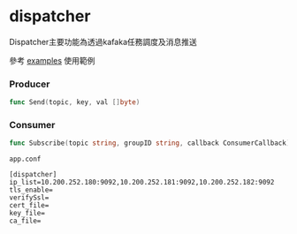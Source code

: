 # dispatcher

Dispatcher主要功能為透過kafaka任務調度及消息推送

參考 [examples](./examples) 使用範例

### Producer

```go
func Send(topic, key, val []byte)
```

### Consumer

```go
func Subscribe(topic string, groupID string, callback ConsumerCallback)
```

`app.conf`

```
[dispatcher]
ip_list=10.200.252.180:9092,10.200.252.181:9092,10.200.252.182:9092
tls_enable=
verifySsl=
cert_file=
key_file=
ca_file=
```